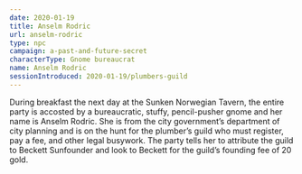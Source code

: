 ```yaml
---
date: 2020-01-19
title: Anselm Rodric
url: anselm-rodric
type: npc
campaign: a-past-and-future-secret
characterType: Gnome bureaucrat 
name: Anselm Rodric
sessionIntroduced: 2020-01-19/plumbers-guild
---
```


During breakfast the next day at the Sunken Norwegian Tavern, the entire party is accosted by a bureaucratic, stuffy, pencil-pusher gnome and her name is Anselm Rodric. She is from the city government’s department of city planning and is on the hunt for the plumber’s guild who must register, pay a fee, and other legal busywork. The party tells her to attribute the guild to Beckett Sunfounder and look to Beckett for the guild’s founding fee of 20 gold.
